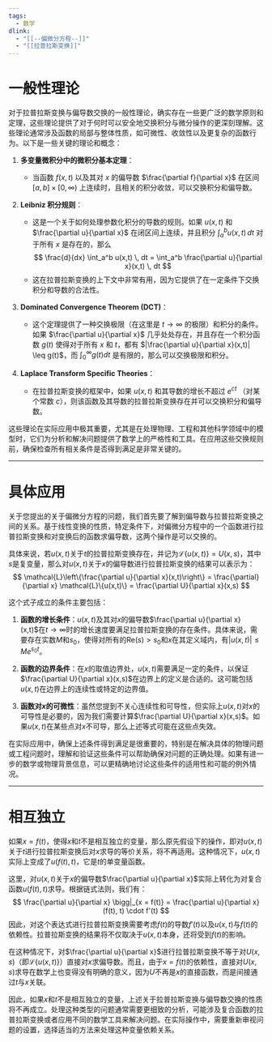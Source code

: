 ```yaml
---
tags:
  - 数学
dlink:
  - "[[--偏微分方程--]]"
  - "[[拉普拉斯变换]]"
---
```

# 一般性理论
对于拉普拉斯变换与偏导数交换的一般性理论，确实存在一些更广泛的数学原则和定理，这些理论提供了对于何时可以安全地交换积分与微分操作的更深刻理解。这些理论通常涉及函数的局部与整体性质，如可微性、收敛性以及更复杂的函数行为。以下是一些关键的理论和概念：

1. **多变量微积分中的微积分基本定理**：
   - 当函数 $f(x,t)$ 以及其对 $x$ 的偏导数 $\frac{\partial f}{\partial x}$ 在区间 $[a, b] \times [0, \infty)$ 上连续时，且相关的积分收敛，可以交换积分和偏导数。

2. **Leibniz 积分规则**：
   - 这是一个关于如何处理参数化积分的导数的规则。如果 $u(x,t)$ 和 $\frac{\partial u}{\partial x}$ 在闭区间上连续，并且积分 $\int_a^b u(x,t) \, dt$ 对于所有 $x$ 是存在的，那么
     $$
     \frac{d}{dx} \int_a^b u(x,t) \, dt = \int_a^b \frac{\partial u}{\partial x}(x,t) \, dt
     $$
   - 这在拉普拉斯变换的上下文中非常有用，因为它提供了在一定条件下交换积分和导数的合法性。

3. **Dominated Convergence Theorem (DCT)**：
   - 这个定理提供了一种交换极限（在这里是 $t \to \infty$ 的极限）和积分的条件。如果 $\frac{\partial u}{\partial x}$ 几乎处处存在，并且存在一个积分函数 $g(t)$ 使得对于所有 $x$ 和 $t$，都有 $|\frac{\partial u}{\partial x}(x,t)| \leq g(t)$，而 $\int_0^\infty g(t) dt$ 是有限的，那么可以交换极限和积分。

4. **Laplace Transform Specific Theories**：
   - 在拉普拉斯变换的框架中，如果 $u(x,t)$ 和其导数的增长不超过 $e^{ct}$ （对某个常数 $c$），则该函数及其导数的拉普拉斯变换存在并可以交换积分和偏导数。

这些理论在实际应用中极其重要，尤其是在处理物理、工程和其他科学领域中的模型时，它们为分析和解决问题提供了数学上的严格性和工具。在应用这些交换规则前，确保检查所有相关条件是否得到满足是非常关键的。

---
# 具体应用
关于您提出的关于偏微分方程的问题，我们首先要了解到偏导数与拉普拉斯变换之间的关系。基于线性变换的性质，特定条件下，对偏微分方程中的一个函数进行拉普拉斯变换和对变换后的函数求偏导数，这两个操作是可以交换的。

具体来说，若$u(x,t)$关于$t$的拉普拉斯变换存在，并记为$\mathcal{L}\{u(x,t)\} = U(x,s)$，其中$s$是复变量，那么对$u(x,t)$关于$x$的偏导数进行拉普拉斯变换的结果可以表示为：
$$
\mathcal{L}\left\{\frac{\partial u}{\partial x}(x,t)\right\} = \frac{\partial}{\partial x} \mathcal{L}\{u(x,t)\} = \frac{\partial U}{\partial x}(x,s)
$$

这个式子成立的条件主要包括：
1. **函数的增长条件**：$u(x,t)$及其对$x$的偏导数$\frac{\partial u}{\partial x}(x,t)$在$t \to \infty$时的增长速度要满足拉普拉斯变换的存在条件。具体来说，需要存在实数$M$和$s_0$，使得对所有的$\text{Re}(s) > s_0$和$x$在其定义域内，有$|u(x,t)| \leq M e^{s_0 t}$。

2. **函数的边界条件**：在$x$的取值边界处，$u(x,t)$需要满足一定的条件，以保证$\frac{\partial U}{\partial x}(x,s)$在边界上的定义是合适的。这可能包括$u(x,t)$在边界上的连续性或特定的边界值。

3. **函数对$x$的可微性**：虽然您提到不关心连续性和可导性，但实际上$u(x,t)$对$x$的可导性是必要的，因为我们需要计算$\frac{\partial U}{\partial x}(x,s)$。如果$u(x,t)$在某些点对$x$不可导，那么上述等式可能在这些点失效。

在实际应用中，确保上述条件得到满足是很重要的，特别是在解决具体的物理问题或工程问题时，理解和验证这些条件可以帮助确保对问题的正确处理。如果有进一步的数学或物理背景信息，可以更精确地讨论这些条件的适用性和可能的例外情况。

---
# 相互独立
如果$x = f(t)$，使得$x$和$t$不是相互独立的变量，那么原先假设下的操作，即对$u(x, t)$关于$t$进行拉普拉斯变换后对$x$求导的等价关系，将不再适用。这种情况下，$u(x,t)$实际上变成了$u(f(t), t)$，它是$t$的单变量函数。

这里，对$u(x,t)$关于$x$的偏导数$\frac{\partial u}{\partial x}$实际上转化为对复合函数$u(f(t), t)$求导。根据链式法则，我们有：
$$
\frac{\partial u}{\partial x} \bigg|_{x = f(t)} = \frac{\partial u}{\partial x}(f(t), t) \cdot f'(t)
$$
因此，对这个表达式进行拉普拉斯变换需要考虑$f(t)$的导数$f'(t)$以及$u(x, t)$与$f(t)$的依赖性。拉普拉斯变换的结果将不仅取决于$u(x, t)$本身，还将受到$f(t)$的影响。

在这种情况下，对$\frac{\partial u}{\partial x}$进行拉普拉斯变换不等于对$U(x, s)$（即$\mathcal{L}\{u(x, t)\}$）直接对$x$求偏导数。而且，由于$x = f(t)$的依赖性，直接对$U(x, s)$求导在数学上也变得没有明确的意义，因为$U$不再是$x$的直接函数，而是间接通过$t$与$x$关联。

因此，如果$x$和$t$不是相互独立的变量，上述关于拉普拉斯变换与偏导数交换的性质将不再成立。处理这种类型的问题通常需要更细致的分析，可能涉及复合函数的拉普拉斯变换或者应用不同的数学工具来解决问题。在实际操作中，需要重新审视问题的设置，选择适当的方法来处理这种变量依赖关系。
